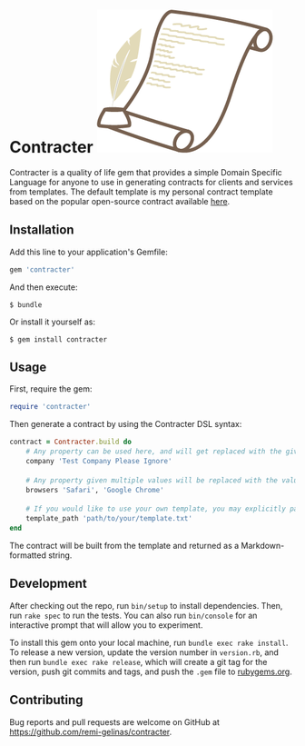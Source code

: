 # Contracter ![contracter](assets/contracter.png)

Contracter is a quality of life gem that provides a simple Domain Specific Language for anyone to use in generating contracts for clients and services from templates. The default template is my personal contract template based on the popular open-source contract available [here](https://stuffandnonsense.co.uk/projects/contract-killer/).

## Installation

Add this line to your application's Gemfile:

```ruby
gem 'contracter'
```

And then execute:

    $ bundle

Or install it yourself as:

    $ gem install contracter

## Usage

First, require the gem:

```ruby
require 'contracter'
```

Then generate a contract by using the Contracter DSL syntax:

```ruby
contract = Contracter.build do
    # Any property can be used here, and will get replaced with the given value in the template where the method name appears in the format [name].
    company 'Test Company Please Ignore'

    # Any property given multiple values will be replaced with the values on separate lines.
    browsers 'Safari', 'Google Chrome'

    # If you would like to use your own template, you may explicitly pass Contracter the path to it. The template can be in any plain text UTF-8 encoded format.
    template_path 'path/to/your/template.txt'
end
```

The contract will be built from the template and returned as a Markdown-formatted string.

## Development

After checking out the repo, run `bin/setup` to install dependencies. Then, run `rake spec` to run the tests. You can also run `bin/console` for an interactive prompt that will allow you to experiment.

To install this gem onto your local machine, run `bundle exec rake install`. To release a new version, update the version number in `version.rb`, and then run `bundle exec rake release`, which will create a git tag for the version, push git commits and tags, and push the `.gem` file to [rubygems.org](https://rubygems.org).

## Contributing

Bug reports and pull requests are welcome on GitHub at https://github.com/remi-gelinas/contracter.
